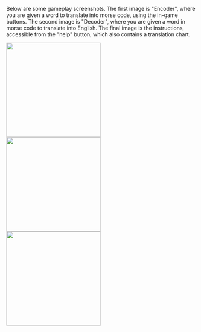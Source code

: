 <p>Below are some gameplay screenshots. The first image is "Encoder", where you are given a word to translate into morse code, using the in-game buttons. The second image is "Decoder", where you are given a word in morse code to translate into English. The final image is the instructions, accessible from the "help" button, which also contains a translation chart.</p>

<img src="https://github.com/user-attachments/assets/4870e0b2-8a4a-4fad-8556-9464fee6c021" width="250" style="float: centre; margin-right: 100px;">

<img src="https://github.com/user-attachments/assets/a004a360-1049-4817-9070-e3fc7653420b" width="250" style="float: centre; margin-right: 100px;">

<img src="https://github.com/user-attachments/assets/3b0149d3-4b77-4a89-8dc0-23a4b5954f43" width="250">


